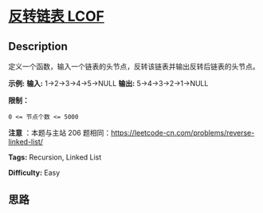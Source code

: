 # [反转链表 LCOF][title]

## Description

定义一个函数，输入一个链表的头节点，反转该链表并输出反转后链表的头节点。



**示例:**
            **输入:** 1->2->3->4->5->NULL    **输出:** 5->4->3->2->1->NULL



**限制：**

`0 <= 节点个数 <= 5000`



**注意** ：本题与主站 206 题相同：<https://leetcode-cn.com/problems/reverse-linked-list/>


**Tags:** Recursion, Linked List

**Difficulty:** Easy

## 思路

[title]: https://leetcode-cn.com/problems/fan-zhuan-lian-biao-lcof
